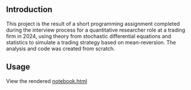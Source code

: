 ## Introduction

This project is the result of a short programming assignment completed during the interview process for a quantitative researcher role at a trading firm in 2024, using theory from stochastic differential equations and statistics to simulate a trading strategy based on mean-reversion. The analysis and code was created from scratch.

## Usage

View the rendered [notebook.html](https://daefigueroa.github.io/futures-assignment/notebook.html)
